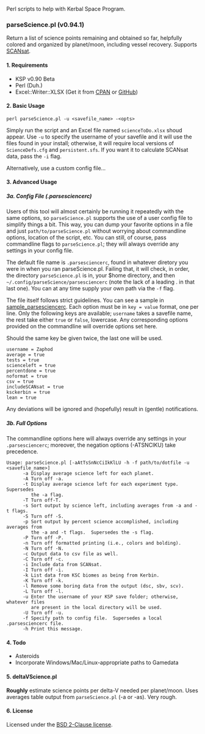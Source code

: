 Perl scripts to help with Kerbal Space Program.


### parseScience.pl (v0.94.1)
Return a list of science points remaining and obtained so far, helpfully colored and organized by planet/moon, including vessel recovery.  Supports [SCANsat](https://github.com/S-C-A-N/SCANsat).

#### 1. Requirements
- KSP v0.90 Beta
- Perl (Duh.)
- Excel::Writer::XLSX (Get it from [CPAN](http://search.cpan.org/~jmcnamara/Excel-Writer-XLSX-0.78/lib/Excel/Writer/XLSX.pm) or [GitHub](https://github.com/jmcnamara/excel-writer-xlsx))

#### 2. Basic Usage
````shell
perl parseScience.pl -u <savefile_name> -<opts>
````

Simply run the script and an Excel file named `scienceToDo.xlsx` shoud appear.  Use `-u` to specify the username of your savefile and it will use the files found in your install; otherwise, it will require local versions of `ScienceDefs.cfg` and `persistent.sfs`.  If you want it to calculate SCANsat data, pass the `-i` flag.

Alternatively, use a custom config file...

#### 3. Advanced Usage
##### 3a. Config File (.parsesciencerc)
Users of this tool will almost certainly be running it repeatedly with the same options, so `parseScience.pl` supports the use of a user config file to simplify things a bit.  This way, you can dump your favorite options in a file and just `path/to/parseScience.pl` without worrying about commandline options, location of the script, etc.  You can still, of course, pass commandline flags to `parseScience.pl`; they will always override any settings in your config file.

The default file name is `.parsesciencerc`, found in whatever diretory you were in when you ran parseScience.pl.  Failing that, it will check, in order, the directory `parseScience.pl` is in, your $home directory, and then `~/.config/parseScience/parsesciencerc` (note the lack of a leading . in that last one).  You can at any time supply your own path via the `-f` flag.

The file itself follows strict guidelines.  You can see a sample in [sample_parsesciencerc](./sample_parsesciencerc).  Each option must be in `key = value` format, one per line.  Only the following keys are available; `username` takes a savefile name, the rest take either `true` or `false`, lowercase.  Any corresponding options provided on the commandline will override options set here.

Should the same key be given twice, the last one will be used.

````shell
username = Zaphod
average = true
tests = true
scienceleft = true
percentdone = true
noformat = true
csv = true
includeSCANsat = true
ksckerbin = true
lean = true
````
Any deviations will be ignored and (hopefully) result in (gentle) notifications.

##### 3b. Full Options
The commandline options here will always override any settings in your `.parsesciencerc`; moreover, the negation options (-ATSNCIKU) take precedence.
````
Usage: parseScience.pl [-aAtTsSnNcCiIkKlLU -h -f path/to/dotfile -u <savefile_name>]
      -a Display average science left for each planet.
      -A Turn off -a.
      -t Display average science left for each experiment type.  Supersedes
         the -a flag.
      -T Turn off-T.
      -s Sort output by science left, including averages from -a and -t flags.
      -S Turn off -S.
      -p Sort output by percent science accomplished, including averages from
         the -a and -t flags.  Supersedes the -s flag.
      -P Turn off -P.
      -n Turn off formatted printing (i.e., colors and bolding).
      -N Turn off -N.
      -c Output data to csv file as well.
      -C Turn off -c.
	  -i Include data from SCANsat.
	  -I Turn off -i.
      -k List data from KSC biomes as being from Kerbin.
      -K Turn off -k.
      -l Remove some boring data from the output (dsc, sbv, scv).
      -L Turn off -l.
	  -u Enter the username of your KSP save folder; otherwise, whatever files
         are present in the local directory will be used.
      -U Turn off -u.
      -f Specify path to config file.  Supersedes a local .parsesciencerc file.
      -h Print this message.
````

#### 4. Todo
- Asteroids
- Incorporate Windows/Mac/Linux-appropriate paths to Gamedata


#### 5. deltaVScience.pl
**Roughly** estimate science points per delta-V needed per planet/moon.  Uses averages table output from `parseScience.pl` (-a or -as).  Very rough.

#### 6. License
Licensed under the [BSD 2-Clause license](./LICENSE).
